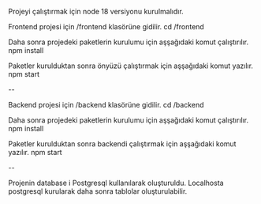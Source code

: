 Projeyi çalıştırmak için node 18 versiyonu kurulmalıdır.

Frontend projesi için /frontend klasörüne gidilir.
cd /frontend

Daha sonra projedeki paketlerin kurulumu için aşşağıdaki komut çalıştırılır.
npm install

Paketler kurulduktan sonra önyüzü çalıştırmak için aşşağıdaki komut yazılır.
npm start

--

Backend projesi için /backend klasörüne gidilir.
cd /backend

Daha sonra projedeki paketlerin kurulumu için aşşağıdaki komut çalıştırılır.
npm install

Paketler kurulduktan sonra backendi çalıştırmak için aşşağıdaki komut yazılır.
npm start

--

Projenin database i Postgresql kullanılarak oluşturuldu.
Localhosta postgresql kurularak daha sonra tablolar oluşturulabilir.
